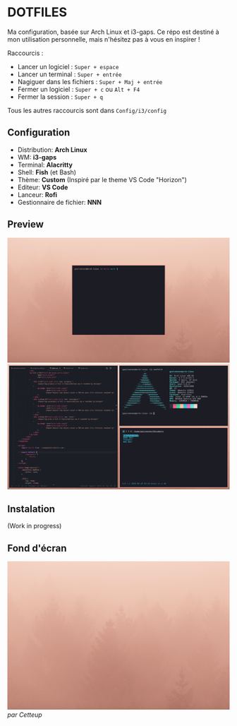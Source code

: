 # DOTFILES

Ma configuration, basée sur Arch Linux et i3-gaps. Ce répo est destiné à mon utilisation personnelle, mais n'hésitez pas à vous en inspirer !

Raccourcis :
* Lancer un logiciel : `Super + espace`
* Lancer un terminal : `Super + entrée`
* Nagiguer dans les fichiers : `Super + Maj + entrée`
* Fermer un logiciel : `Super + c` ou `Alt + F4`
* Fermer la session : `Super + q`

Tous les autres raccourcis sont dans `Config/i3/config`

## Configuration

- Distribution: **Arch Linux**
- WM: **i3-gaps**
- Terminal: **Alacritty**
- Shell: **Fish** (et Bash)
- Thème: **Custom** (Inspiré par le theme VS Code "Horizon")
- Editeur: **VS Code**
- Lanceur: **Rofi**
- Gestionnaire de fichier: **NNN**

## Preview

![preview](./preview.png)
![preview](./preview1.png)


## Instalation

(Work in progress)

## Fond d'écran

![preview](./background.jpg)
*par Cetteup*
